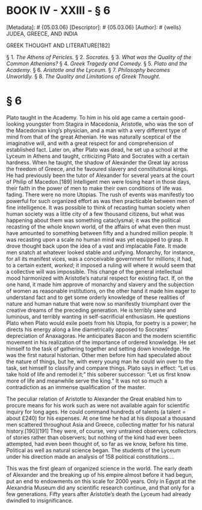 # BOOK IV - XXIII - § 6
[Metadata]: # {05.03.06}
[Descriptor]: # {05.03.06}
[Author]: # {wells}
JUDEA, GREECE, AND INDIA

GREEK THOUGHT AND LITERATURE[182]

§ 1. _The Athens of Pericles._ § 2. _Socrates._ § 3. _What was the
Quality of the Common Athenians?_ § 4. _Greek Tragedy and Comedy._      § 5.
_Plato and the Academy._ § 6. _Aristotle and the Lyceum._ § 7.      _Philosophy
becomes Unworldly._ § 8. _The Quality and Limitations      of Greek Thought._

# § 6
Plato taught in the Academy. To him in his old age came a certain good-looking
youngster from Stagira in Macedonia, Aristotle, who was the son of the
Macedonian king’s physician, and a man with a very different type of mind from
that of the great Athenian. He was naturally sceptical of the imaginative will,
and with a great respect for and comprehension of established fact. Later on,
after Plato was dead, he set up a school at the Lyceum in Athens and taught,
criticizing Plato and Socrates with a certain hardness. When he taught, the
shadow of Alexander the Great lay across the freedom of Greece, and he favoured
slavery and constitutional kings. He had previously been the tutor of Alexander
for several years at the court of Philip of Macedon.[189] Intelligent men were
losing heart in those days, their faith in the power of men to make their own
conditions of life was fading. There were no more Utopias. The rush of events
was manifestly too powerful for such organized effort as was then practicable
between men of fine intelligence. It was possible to think of recasting human
society when human society was a little city of a few thousand citizens, but
what was happening about them was something cataclysmal; it was the political
recasting of the whole known world, of the affairs of what even then must have
amounted to something between fifty and a hundred million people. It was
recasting upon a scale no human mind was yet equipped to grasp. It drove
thought back upon the idea of a vast and implacable Fate. It made men snatch at
whatever looked stable and unifying. Monarchy, for instance, for all its
manifest vices, was a conceivable government for millions; it had, to a certain
extent, _worked_; it imposed a ruling will where it would seem that a
collective will was impossible. This change of the general intellectual mood
harmonized with Aristotle’s natural respect for existing fact. If, on the one
hand, it made him approve of monarchy and slavery and the subjection of women
as reasonable institutions, on the other hand it made him eager to understand
fact and to get some orderly knowledge of these realities of nature and human
nature that were now so manifestly triumphant over the creative dreams of the
preceding generation. He is terribly sane and luminous, and terribly wanting in
self-sacrificial enthusiasm. He questions Plato when Plato would exile poets
from his Utopia, for poetry is a power; he directs his energy along a line
diametrically opposed to Socrates’ depreciation of Anaxagoras. He anticipates
Bacon and the modern scientific movement in his realization of the importance
of ordered knowledge. He set himself to the task of gathering together and
setting down knowledge. He was the first natural historian. Other men before
him had speculated about the nature of things, but he, with every young man he
could win over to the task, set himself to classify and compare things. Plato
says in effect: “Let us take hold of life and remodel it;” this soberer
successor: “Let us first know more of life and meanwhile serve the king.” It
was not so much a contradiction as an immense qualification of the master.

The peculiar relation of Aristotle to Alexander the Great enabled him to
procure means for his work such as were not available again for scientific
inquiry for long ages. He could command hundreds of talents (a talent = about
£240) for his expenses. At one time he had at his disposal a thousand men
scattered throughout Asia and Greece, collecting matter for his natural
history.[190][191] They were, of course, very untrained observers, collectors
of stories rather than observers; but nothing of the kind had ever been
attempted, had even been thought of, so far as we know, before his time.
Political as well as natural science began. The students of the Lyceum under
his direction made an analysis of 158 political constitutions....

This was the first gleam of organized science in the world. The early death of
Alexander and the breaking up of his empire almost before it had begun, put an
end to endowments on this scale for 2000 years. Only in Egypt at the Alexandria
Museum did any scientific research continue, and that only for a few
generations. Fifty years after Aristotle’s death the Lyceum had already
dwindled to insignificance.

